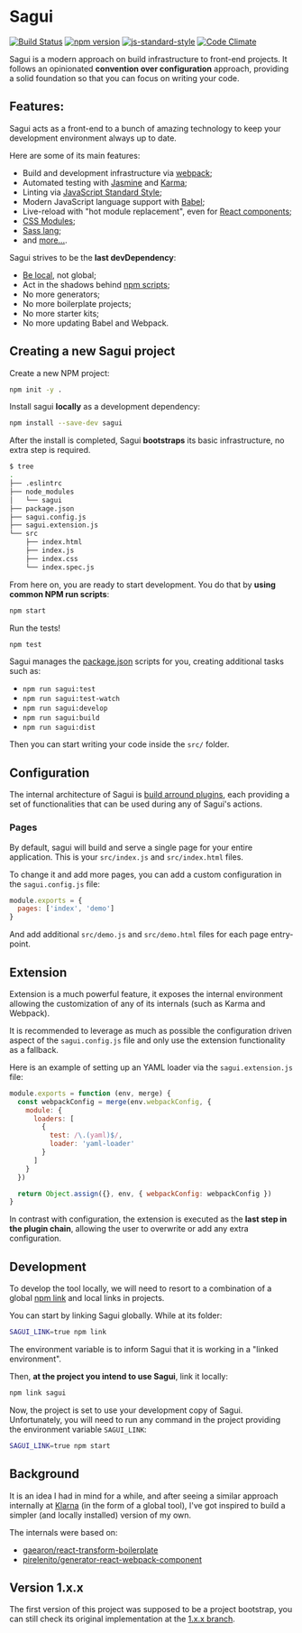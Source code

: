 # Sagui

[![Build Status](https://travis-ci.org/pirelenito/sagui.svg)](https://travis-ci.org/pirelenito/sagui)
[![npm version](https://badge.fury.io/js/sagui.svg)](https://badge.fury.io/js/sagui)
[![js-standard-style](https://img.shields.io/badge/code%20style-standard-brightgreen.svg?style=flat)](https://github.com/feross/standard)
[![Code Climate](https://codeclimate.com/github/pirelenito/sagui/badges/gpa.svg)](https://codeclimate.com/github/pirelenito/sagui)

Sagui is a modern approach on build infrastructure to front-end projects. It follows an opinionated **convention over configuration** approach, providing a solid foundation so that you can focus on writing your code.

## Features:

Sagui acts as a front-end to a bunch of amazing technology to keep your development environment always up to date.

Here are some of its main features:

- Build and development infrastructure via [webpack](http://webpack.github.io/);
- Automated testing with [Jasmine](http://jasmine.github.io/) and [Karma](http://karma-runner.github.io/);
- Linting via [JavaScript Standard Style](http://standardjs.com/);
- Modern JavaScript language support with [Babel](http://babeljs.io/);
- Live-reload with "hot module replacement", even for [React components](https://github.com/gaearon/react-transform);
- [CSS Modules](https://github.com/css-modules);
- [Sass lang](http://sass-lang.com/);
- and [more...](https://github.com/pirelenito/sagui/tree/extend-sagui/src/plugins).

Sagui strives to be the **last devDependency**:

- [Be local](https://twitter.com/pirelenito/status/682571493092515840), not global;
- Act in the shadows behind [npm scripts](https://docs.npmjs.com/misc/scripts);
- No more generators;
- No more boilerplate projects;
- No more starter kits;
- No more updating Babel and Webpack.

## Creating a new Sagui project

Create a new NPM project:

```bash
npm init -y .
```

Install sagui **locally** as a development dependency:

```bash
npm install --save-dev sagui
```

After the install is completed, Sagui **bootstraps** its basic infrastructure, no extra step is required.

```bash
$ tree
.
├── .eslintrc
├── node_modules
│   └── sagui
├── package.json
├── sagui.config.js
├── sagui.extension.js
└── src
    ├── index.html
    ├── index.js
    ├── index.css
    └── index.spec.js
```

From here on, you are ready to start development. You do that by **using common NPM run scripts**:

```bash
npm start
```

Run the tests!

```bash
npm test
```

Sagui manages the [package.json](https://docs.npmjs.com/files/package.json) scripts for you, creating additional tasks such as:

- `npm run sagui:test`
- `npm run sagui:test-watch`
- `npm run sagui:develop`
- `npm run sagui:build`
- `npm run sagui:dist`

Then you can start writing your code inside the `src/` folder.

## Configuration

The internal architecture of Sagui is [build arround plugins](https://github.com/pirelenito/sagui/tree/extend-sagui/src/plugins), each providing a set of functionalities that can be used during any of Sagui's actions.

### Pages

By default, sagui will build and serve a single page for your entire application. This is your `src/index.js` and `src/index.html` files.

To change it and add more pages, you can add a custom configuration in the `sagui.config.js` file:

```js
module.exports = {
  pages: ['index', 'demo']
}
```

And add additional `src/demo.js` and `src/demo.html` files for each page entry-point.

## Extension

Extension is a much powerful feature, it exposes the internal environment allowing the customization of any of its internals (such as Karma and Webpack).

It is recommended to leverage as much as possible the configuration driven aspect of the `sagui.config.js` file and only use the extension functionality as a fallback.

Here is an example of setting up an YAML loader via the `sagui.extension.js` file:

```js
module.exports = function (env, merge) {
  const webpackConfig = merge(env.webpackConfig, {
    module: {
      loaders: [
        {
          test: /\.(yaml)$/,
          loader: 'yaml-loader'
        }
      ]
    }
  })

  return Object.assign({}, env, { webpackConfig: webpackConfig })
}
```

In contrast with configuration, the extension is executed as the **last step in the plugin chain**, allowing the user to overwrite or add any extra configuration.

## Development

To develop the tool locally, we will need to resort to a combination of a global [npm link](https://docs.npmjs.com/cli/link) and local links in projects.

You can start by linking Sagui globally. While at its folder:

```bash
SAGUI_LINK=true npm link
```

The environment variable is to inform Sagui that it is working in a "linked environment".

Then, **at the project you intend to use Sagui**, link it locally:

```bash
npm link sagui
```

Now, the project is set to use your development copy of Sagui. Unfortunately, you will need to run any command in the project providing the environment variable `SAGUI_LINK`:

```bash
SAGUI_LINK=true npm start
```

## Background

It is an idea I had in mind for a while, and after seeing a similar approach internally at [Klarna](https://github.com/klarna) (in the form of a global tool), I've got inspired to build a simpler (and locally installed) version of my own.

The internals were based on:

- [gaearon/react-transform-boilerplate](https://github.com/gaearon/react-transform-boilerplate)
- [pirelenito/generator-react-webpack-component](https://github.com/pirelenito/generator-react-webpack-component)

## Version 1.x.x

The first version of this project was supposed to be a project bootstrap, you can still check its original implementation at the [1.x.x branch](https://github.com/pirelenito/sagui/tree/1.x.x).

